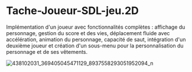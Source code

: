 # Tache-Joueur-SDL-jeu.2D
Implémentation d'un joueur avec fonctionnalités complètes : affichage du personnage, gestion du score et des vies, déplacement fluide avec accélération, animation du personnage, capacité de saut, intégration d'un deuxième joueur et création d'un sous-menu pour la personnalisation du personnage et de ses vêtements.


![438102031_369405045471129_8937558293051952094_n](https://github.com/Imenebou3a/Tache-Joueur-SDL-jeu.2D/assets/160962601/899b1263-5bfa-4893-adc7-41c10db2ab2c)

